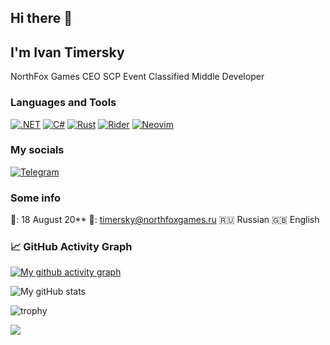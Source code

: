 ## Hi there 👋
## I'm Ivan Timersky

NorthFox Games CEO
SCP Event Classified Middle Developer

### Languages and Tools
[![.NET](https://img.shields.io/badge/.NET-512BD4?logo=dotnet&logoColor=fff)](#)
[![C#](https://custom-icon-badges.demolab.com/badge/C%23-%23239120.svg?logo=cshrp&logoColor=white)](#)
[![Rust](https://img.shields.io/badge/Rust-%23000000.svg?e&logo=rust&logoColor=white)](#)
[![Rider](https://img.shields.io/badge/Rider-000?logo=rider&logoColor=fff)](#)
[![Neovim](https://img.shields.io/badge/Neovim-57A143?logo=neovim&logoColor=fff)](#)

### My socials
[![Telegram](https://img.shields.io/badge/Telegram-2CA5E0?logo=telegram&logoColor=white)](https://t.me/timersky_dev)

### Some info
🎉: 18 August 20**
📧: timersky@northfoxgames.ru
🇷🇺 Russian
🇬🇧 English

### 📈 GitHub Activity Graph
[![My github activity graph](https://github-readme-activity-graph.vercel.app/graph?username=Time2138&theme=react-dark)](https://github.com/ashutosh00710/github-readme-activity-graph)

![My gitHub stats](https://github-readme-stats.vercel.app/api?username=Time2138&show_icons=true&theme=dracula)

![trophy](https://github-profile-trophy.vercel.app/?username=Time2138&theme=dracula)

![](https://komarev.com/ghpvc/?username=Time2138&color=red)
